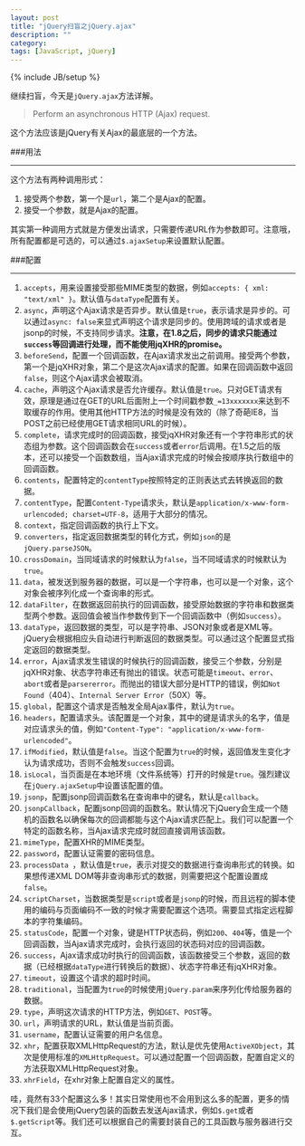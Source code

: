 ```yaml
---
layout: post
title: "jQuery扫盲之jQuery.ajax"
description: ""
category: 
tags: [JavaScript, jQuery]
---
```

{% include JB/setup %}

继续扫盲，今天是`jQuery.ajax`方法详解。

> Perform an asynchronous HTTP (Ajax) request.

这个方法应该是jQuery有关Ajax的最底层的一个方法。

###用法
____

这个方法有两种调用形式：

1. 接受两个参数，第一个是`url`，第二个是Ajax的配置。
2. 接受一个参数，就是Ajax的配置。

其实第一种调用方式就是方便发出请求，只需要传递URL作为参数即可。注意哦，所有配置都是可选的，可以通过`$.ajaxSetup`来设置默认配置。

###配置
____

1. `accepts`，用来设置接受那些MIME类型的数据，例如`accepts: { xml: "text/xml" }`。默认值与`dataType`配置有关。
2. `async`，声明这个Ajax请求是否异步。默认值是`true`，表示请求是异步的。可以通过`async: false`来显式声明这个请求是同步的。使用跨域的请求或者是jsonp的时候，不支持同步请求。**注意，在1.8之后，同步的请求只能通过`success`等回调进行处理，而不能使用jqXHR的promise。**
3. `beforeSend`，配置一个回调函数，在Ajax请求发出之前调用。接受两个参数，第一个是jqXHR对象，第二个是这次Ajax请求的配置。如果在回调函数中返回`false`，则这个Ajax请求会被取消。
4. `cache`，声明这个Ajax请求是否允许缓存。默认值是`true`。只对GET请求有效，原理是通过在GET的URL后面附上一个时间戳参数`_=13xxxxxxx`来达到不取缓存的作用。使用其他HTTP方法的时候是没有效的（除了奇葩IE8，当POST之前已经使用GET请求相同URL的时候）。
5. `complete`，请求完成时的回调函数，接受jqXHR对象还有一个字符串形式的状态组为参数。这个回调函数会在`success`或者`error`后调用。在1.5之后的版本，还可以接受一个函数数组，当Ajax请求完成的时候会按顺序执行数组中的回调函数。
6. `contents`，配置特定的`contentType`按照特定的正则表达式去转换返回的数据。
7. `contentType`，配置`Content-Type`请求头，默认是`application/x-www-form-urlencoded; charset=UTF-8`，适用于大部分的情况。
8. `context`，指定回调函数的执行上下文。
9. `converters`，指定返回数据类型的转化方式，例如`json`的是`jQuery.parseJSON`。
10. `crossDomain`，当同域请求的时候默认为`false`，当不同域请求的时候默认为`true`。
11. `data`，被发送到服务器的数据，可以是一个字符串，也可以是一个对象，这个对象会被序列化成一个查询串的形式。
12. `dataFilter`，在数据返回前执行的回调函数，接受原始数据的字符串和数据类型两个参数。返回值会被当作参数传到下一个回调函数中（例如`success`）。
13. `dataType`，返回数据的类型，可以是字符串、JSON对象或者是XML等。jQuery会根据相应头自动进行判断返回的数据类型。可以通过这个配置显式指定返回的数据类型。
14. `error`，Ajax请求发生错误的时候执行的回调函数，接受三个参数，分别是jqXHR对象、状态字符串还有抛出的错误。状态可能是`timeout`、`error`、`abort`或者是`parsererror`。而抛出的错误大部分是HTTP的错误，例如`Not Found`（404）、`Internal Server Error`（50X）等。
15. `global`，配置这个请求是否触发全局Ajax事件，默认为`true`。
16. `headers`，配置请求头。该配置是一个对象，其中的键是请求头的名字，值是对应请求头的值，例如`"Content-Type": "application/x-www-form-urlencoded"`。
17. `ifModified`，默认值是`false`。当这个配置为`true`的时候，返回值发生变化才认为请求成功，否则不会触发`success`回调。
18. `isLocal`，当页面是在本地环境（文件系统等）打开的时候是`true`。强烈建议在`jQuery.ajaxSetup`中设置该配置的值。
19. `jsonp`，配置jsonp回调函数名在查询串中的键名，默认是`callback`。
20. `jsonpCallback`，配置jsonp回调的函数名。默认情况下jQuery会生成一个随机的函数名以确保每次的回调都能与这个Ajax请求匹配上。我们可以配置一个特定的函数名称，当Ajax请求完成时就回直接调用该函数。
21. `mimeType`，配置XHR的MIME类型。
22. `password`，配置认证需要的密码信息。
23. `processData `，默认值是`true`，表示对提交的数据进行查询串形式的转换。如果想传递XML DOM等非查询串形式的数据，则需要把这个配置设置成`false`。
24. `scriptCharset`，当数据类型是`script`或者是`jsonp`的时候，而且远程的脚本使用的编码与页面编码不一致的时候才需要配置这个选项。需要显式指定远程脚本的字符集编码。
25. `statusCode`，配置一个对象，键是HTTP状态码，例如`200`、`404`等，值是一个回调函数，当Ajax请求完成时，会执行返回的状态码对应的回调函数。
26. `success`，Ajax请求成功时执行的回调函数，该函数接受三个参数，返回的数据（已经根据`dataType`进行转换后的数据）、状态字符串还有jqXHR对象。
27. `timeout`，设置这个请求的超时时间。
28. `traditional`，当配置为`true`的时候使用`jQuery.param`来序列化传给服务器的数据。
29. `type`，声明这次请求的HTTP方法，例如`GET`、`POST`等。
30. `url`，声明请求的URL，默认值是当前页面。
31. `username`，配置认证需要的用户名信息。
32. `xhr`，配置获取XMLHttpRequest的方法，默认是优先使用`ActiveXObject`，其次是使用标准的`XMLHttpRequest`。可以通过配置一个回调函数，配置自定义的方法获取XMLHttpRequest对象。
33. `xhrField`，在xhr对象上配置自定义的属性。

哇，竟然有33个配置这么多！其实日常使用也不会用到这么多的配置，更多的情况下我们是会使用jQuery包装的函数去发送Ajax请求，例如`$.get`或者`$.getScript`等。我们还可以根据自己的需要封装自己的工具函数与服务器进行交互。
